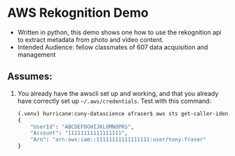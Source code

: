 # AWS Rekognition Demo
* Written in python, this demo shows one how to use the rekognition api to extract metadata from photo and video content.
* Intended Audience: fellow classmates of 607 data acquisition and management



## Assumes:
1. You already have the awscli set up and working, and that you already have correctly set up `~/.aws/credentials`. Test with this command:  
    ```sh
    (.venv) hurricane:cuny-datascience afraser$ aws sts get-caller-identity
    {
        "UserId": "ABCDEFDGHIJKLOMNOPRS",
        "Account": "11111111111111111",
        "Arn": "arn:aws:iam::11111111111111111:user/tony.fraser"
    }
    ```


<!-- # 1. get all teh AWS client stuff on your mac.
# 1.a. brew install awscli, etc. 
# 1.b. make sure ~/.aws/credentials is working

# 2. Set up requriments 
## use requirements.txt in the root of this project to set up your virtualenv.
# python3 -m venv .venv
# source .venv/bin/activate
# .venv/bin/python -m pip install --upgrade pip 
##(if necessary ->)## pip freeze | xargs pip uninstall -y  
# .venv/bin/python -m pip install -r ./requirements.txt
 -->
